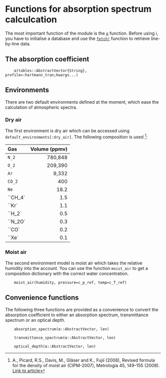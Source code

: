 # Functions for absorption spectrum calculcation

The most important function of the module is the [`α`](@ref) function.
Before using i, you have to initialise a database and use the [`fetch!`](@ref) function
to retrieve line-by-line data.

## The absorption coefficient

```@docs
    α(tables::AbstractVector{String}, profile=:hartmann_tran;kwargs...)
``` 

## Environments

There are two default environments defined at the moment, which ease the calculation of atmospheric spectra.

### Dry air
The first environment is dry air which can be accessed using `default_environments[:dry_air]`. The following composition is used [^Picard2008]:

[^Picard2008]: A., Picard, R.S., Davis, M., Gläser and K., Fujii (2008), Revised formula for the density of moist air (CIPM-2007), Metrologia 45, 149–155 (2008). [Link to article](doi:10.1088/0026-1394/45/2/004)

| Gas | Volume (ppmv) |
| :---   |       ---: |
| ``N_2`` |   780,848 |
| ``O_2`` |   209,390 |
| ``Ar`` |      9,332 |
| ``CO_2`` |      400 |
| ``Ne`` |       18.2 |
| ``CH_4` |       1.5 |
| ``Kr`  |        1.1 |
| ``H_2` |        0.5 |
| ``N_2O` |       0.3 |
| ``CO`  |        0.2 |
| ``Xe`  |        0.1 |


### Moist air

The second environment model is moist air which takes the relative humidity into the account.
You can use the function `moist_air` to get a 
composition dictionary with the correct water concentration.

```@docs
    moist_air(humidity, pressure=c_p_ref, temp=c_T_ref)
```

## Convenience functions

The following three functions are provided as a convenience to convert the absorption
coefficient to either an absorption spectrum, transmittance spectrum or an optical depth.

```@docs
    absorption_spectrum(α::AbstractVector, len)
``` 

```@docs
    transmittance_spectrum(α::AbstractVector, len)
``` 

```@docs
    optical_depth(α::AbstractVector, len)
``` 